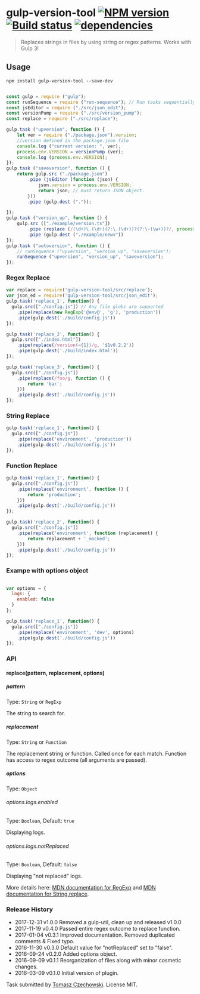 # gulp-version-tool [![NPM version][npm-image]][npm-url] [![Build status][travis-image]][travis-url] [![dependencies][gulp-string-replace-dependencies-image]][gulp-string-replace-dependencies-url]
> Replaces strings in files by using string or regex patterns. Works with Gulp 3!

## Usage

```shell
npm install gulp-version-tool --save-dev
```

```javascript

const gulp = require ("gulp");
const runSequence = require ("run-sequence"); // Run tasks sequentially
const jsEditor = require ("./src/json_edit");
const versionPump = require ("./src/version_pump");
const replace = require ("./src/replace");

gulp.task ("upversion", function () {
    let ver = require ("./package.json").version;
    //version defined in the package.json file
    console.log ("current version: ", ver);
    process.env.VERSION = versionPump (ver);
    console.log (process.env.VERSION);
});
gulp.task ("saveversion", function () {
    return gulp.src ("./package.json")
        .pipe (jsEditor (function (json) {
            json.version = process.env.VERSION;
            return json; // must return JSON object.
        }))
        .pipe (gulp.dest ("."));

});
gulp.task ("version_up", function () {
    gulp.src (["./example/version.ts"])
        .pipe (replace (/(\d+)\.(\d+)(?:\.(\d+))?(?:\-(\w+))?/, process.env.VERSION))
        .pipe (gulp.dest ("./example/newv"))
});
gulp.task ("autoversion", function () {
    // runSequence ("upversion", "version_up", "saveversion");
    runSequence ("upversion", "version_up", "saveversion");
});
```

### Regex Replace
```javascript
var replace = require('gulp-version-tool/src/replace');
var json_ed = require('gulp-version-tool/src/json_edit');
gulp.task('replace_1', function() {
  gulp.src(["./config.js"]) // Any file globs are supported
    .pipe(replace(new RegExp('@env@', 'g'), 'production'))
    .pipe(gulp.dest('./build/config.js'))
});

gulp.task('replace_2', function() {
  gulp.src(["./index.html"])
    .pipe(replace(/version(={1})/g, '$1v0.2.2'))
    .pipe(gulp.dest('./build/index.html'))
});

gulp.task('replace_3', function() {
  gulp.src(["./config.js"])
    .pipe(replace(/foo/g, function () {
        return 'bar';
    }))
    .pipe(gulp.dest('./build/config.js'))
});
```
### String Replace
```javascript
gulp.task('replace_1', function() {
  gulp.src(["./config.js"])
    .pipe(replace('environment', 'production'))
    .pipe(gulp.dest('./build/config.js'))
});
```
### Function Replace
```javascript
gulp.task('replace_1', function() {
  gulp.src(["./config.js"])
    .pipe(replace('environment', function () {
        return 'production';
    }))
    .pipe(gulp.dest('./build/config.js'))
});

gulp.task('replace_2', function() {
  gulp.src(["./config.js"])
    .pipe(replace('environment', function (replacement) {
        return replacement + '_mocked';
    }))
    .pipe(gulp.dest('./build/config.js'))
});

```

### Exampe with options object
```javascript

var options = {
  logs: {
    enabled: false
  }
};

gulp.task('replace_1', function() {
  gulp.src(["./config.js"])
    .pipe(replace('environment', 'dev', options)
    .pipe(gulp.dest('./build/config.js'))
});

```

### API

#### replace(pattern, replacement, options)

##### pattern
Type: `String` or `RegExp`

The string to search for.

##### replacement
Type: `String` or `Function`

The replacement string or function. Called once for each match.
Function has access to regex outcome (all arguments are passed).

##### options
Type: `Object`

###### options.logs.enabled
Type: `Boolean`, Default: `true`

Displaying logs.

###### options.logs.notReplaced
Type: `Boolean`, Default: `false`

Displaying "not replaced" logs.

More details here: [MDN documentation for RegExp] and [MDN documentation for String.replace].

### Release History
 * 2017-12-31  v1.0.0  Removed a gulp-util, clean up and released v1.0.0
 * 2017-11-19  v0.4.0  Passed entire regex outcome to replace function.
 * 2017-01-04  v0.3.1  Improved documentation. Removed duplicated comments & Fixed typo.
 * 2016-11-30  v0.3.0  Default value for "notReplaced" set to "false".
 * 2016-09-24  v0.2.0  Added options object.
 * 2016-09-09  v0.1.1  Reorganization of files along with minor cosmetic changes.
 * 2016-03-09  v0.1.0  Initial version of plugin.

Task submitted by [Tomasz Czechowski](http://czechowski.pl/). License MIT.

[MDN documentation for RegExp]: https://developer.mozilla.org/en-US/docs/Web/JavaScript/Reference/Global_Objects/RegExp
[MDN documentation for String.replace]: https://developer.mozilla.org/en-US/docs/Web/JavaScript/Reference/Global_Objects/String/replace#Specifying_a_string_as_a_parameter
[travis-url]: http://travis-ci.org/tomaszczechowski/gulp-string-replace
[travis-image]: https://secure.travis-ci.org/tomaszczechowski/gulp-string-replace.svg?branch=master
[npm-url]: https://npmjs.org/package/gulp-string-replace
[npm-image]: https://badge.fury.io/js/gulp-string-replace.svg
[gulp-string-replace-dependencies-image]: https://david-dm.org/tomaszczechowski/gulp-string-replace/status.png
[gulp-string-replace-dependencies-url]: https://david-dm.org/tomaszczechowski/gulp-string-replace#info=dependencies